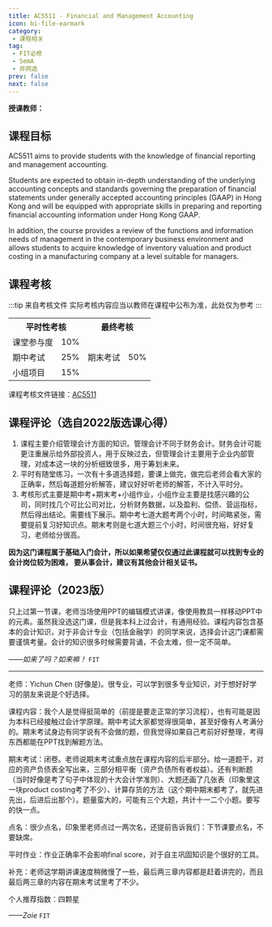 ```yaml
---
title: AC5511 - Financial and Management Accounting
icon: bi-file-earmark
category:
 - 课程相关
tag:
 - FIT必修
 - SemA
 - 非网选
prev: false
next: false
---
```


**授课教师：**

<VPBanner
  title = "Prof. CHANG Wonjae"
  content = "Assistant Professor"
  logo = "https://www.cb.cityu.edu.hk/portfolio/photos/wonchang.jpg"
  :actions = '[  
        {
            text: "详细信息",
            link: "https://www.cb.cityu.edu.hk/People-and-Research/People/People-Details?eid=wonchang"
        },
    ]'
/>

<VPBanner
  title = "Prof. SOHN Sang Woo"
  content = "Assistant Professor"
  logo = "https://www.cb.cityu.edu.hk/portfolio/photos/swsohn.jpg"
  :actions = '[  
        {
            text: "详细信息",
            link: "https://www.cb.cityu.edu.hk/People-and-Research/People/People-Details?eid=swsohn"
        },
    ]'
/>

<!-- more -->

## 课程目标

AC5511 aims to provide students with the knowledge of financial reporting and management accounting.

Students are expected to obtain in-depth understanding of the underlying accounting concepts and standards governing the preparation of financial statements under generally accepted accounting principles (GAAP) in Hong Kong and will be equipped with appropriate skills in preparing and reporting financial accounting information under Hong Kong GAAP.  

In addition, the course provides a review of the functions and information needs of management in the contemporary business environment and allows students to acquire knowledge of inventory valuation and product costing in a manufacturing company at a level suitable for managers.

## 课程考核

:::tip 来自考核文件
实际考核内容应当以教师在课程中公布为准，此处仅为参考
:::

<table>
    <tr>
        <th colspan=2>
            平时性考核
        </th>
        <th colspan=2>
            最终考核
        </th>
    </tr>
    <tr>
        <td>
            课堂参与度
        </td>
        <td>
            10%
        </td>
        <td rowspan=3>
            期末考试
        </td>
        <td rowspan=3>
            50%
        </td>
    </tr>
    <tr>
        <td>
            期中考试
        </td>
        <td>
            25%
        </td>
    </tr>
    <tr>
        <td>
            小组项目
        </td>
        <td>
            15%
        </td>
    </tr>
</table>

课程考核文件链接：[AC5511](https://www.cityu.edu.hk/catalogue/pg/202425/course/AC5511.pdf)

## 课程评论（选自2022版选课心得）

1. 课程主要介绍管理会计方面的知识。管理会计不同于财务会计。财务会计可能更注重展示给外部投资人，用于反映过去，但管理会计主要用于企业内部管理，对成本这一块的分析细致很多，用于筹划未来。
2. 平时有随堂练习，一次有十多道选择题，要课上做完，做完后老师会看大家的正确率，然后每道题分析解答，建议好好听老师的解答，不计入平时分。
3. 考核形式主要是期中考+期末考+小组作业，小组作业主要是找感兴趣的公司，同时找几个可比公司对比，分析财务数据，以及盈利、偿债、营运指标，然后得出结论。需要线下展示。期中考七道大题考两个小时，时间略紧张，需要提前复习好知识点。期末考则是七道大题三个小时，时间很充裕，好好复习，老师给分很高。

**因为这门课程属于基础入门会计，所以如果希望仅仅通过此课程就可以找到专业的会计岗位较为困难， 要从事会计，建议有其他会计相关证书。**

## 课程评论（2023版）

只上过第一节课，老师当场使用PPT的编辑模式讲课，像使用教具一样移动PPT中的元素。虽然我没选这门课，但是我本科上过会计，有通用经验。课程内容包含基本的会计知识，对于非会计专业（包括金融学）的同学来说，选择会计这门课都需要谨慎考量。会计的知识很多时候需要背诵，不会太难，但一定不简单。

_——如来了吗？如来嘛！_ `FIT`

---

老师：Yichun Chen (好像是)。很专业，可以学到很多专业知识，对于想好好学习的朋友来说是个好选择。

课程内容：我个人是觉得挺简单的（前提是要走正常的学习流程），也有可能是因为本科已经接触过会计学原理。期中考试大家都觉得很简单，甚至好像有人考满分的。期末考试身边有同学说有不会做的题，但我觉得如果自己考前好好整理，考得东西都能在PPT找到解题方法。

期末考试：闭卷。老师说期末考试重点放在课程内容的后半部分。给一道题干，对应的资产负债表全写出来，三部分相平衡（资产负债所有者权益）。还有判断题（当时好像是考了句子中体现的十大会计学准则）、大题还画了几张表（印象里这一块product costing考了不少）、计算存货的方法（这个期中期末都考了，就先进先出，后进后出那个）。题量蛮大的，可能有三个大题，共计十一二个小题。要写的快一点。

点名：很少点名，印象里老师点过一两次名，还提前告诉我们：下节课要点名，不要缺席。

平时作业：作业正确率不会影响final score，对于自主巩固知识是个很好的工具。

补充：老师这学期讲课速度稍微慢了一些，最后两三章内容都是赶着讲完的，而且最后两三章的内容在期末考试里考了不少。

个人推荐指数：四颗星

_——Zoie_ `FIT`
